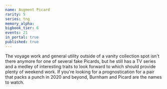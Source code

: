 ```yaml
---
name: Augment Picard
rarity: 5
series: tng
memory_alpha:
bigbook_tier: 6
events: 21
in_portal: true
published: true
---
```


The voyage work and general utility outside of a vanity collection spot isn't there anymore for one of several fake Picards, but he still has a TV series and a medley of interesting traits to look forward to which should provide plenty of weekend work. If you're looking for a prognostication for a pair that packs a punch in 2020 and beyond, Burnham and Picard are the names to watch.
